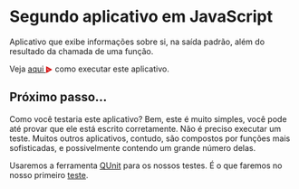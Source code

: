 # Segundo aplicativo em JavaScript
Aplicativo que exibe informações sobre si, na saída padrão, 
além do resultado da chamada de uma função.

Veja <a href="https://asciinema.org/a/161533"> aqui <img src="../../images/asciinema.svg" width="12" align="center"></a> como executar este 
aplicativo. 

## Próximo passo...
Como você testaria este aplicativo? Bem, este é muito simples, 
você pode até provar que ele está escrito corretamente. Não é preciso
executar um teste. Muitos outros aplicativos, contudo, são compostos por funções mais sofisticadas, e possivelmente contendo um grande número delas. 

Usaremos a ferramenta [QUnit](https://qunitjs.com/) para os nossos
testes. É o que faremos no nosso primeiro [teste](../teste).


